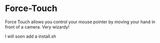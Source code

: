 # Force-Touch
Force Touch allows you control your mouse pointer by moving your hand in front of a camera. Very wizardy!


I will soon add a install.sh
